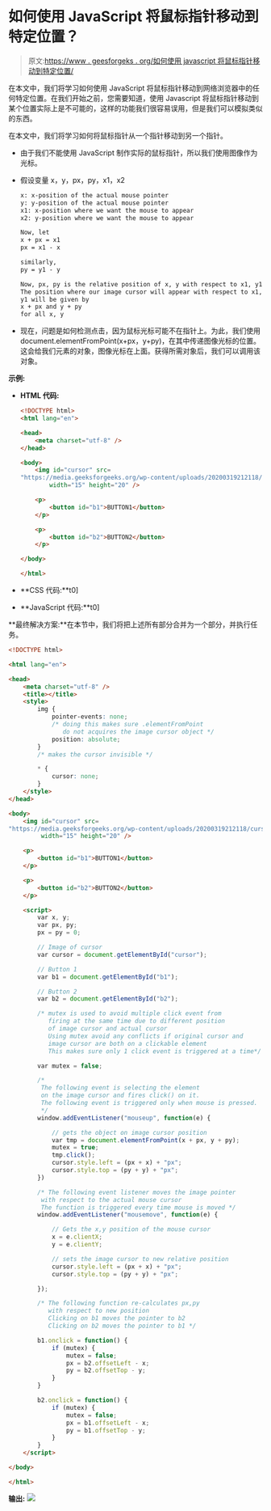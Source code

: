 # 如何使用 JavaScript 将鼠标指针移动到特定位置？

> 原文:[https://www . geesforgeks . org/如何使用 javascript 将鼠标指针移动到特定位置/](https://www.geeksforgeeks.org/how-to-move-mouse-pointer-to-a-specific-position-using-javascript/)

在本文中，我们将学习如何使用 JavaScript 将鼠标指针移动到网络浏览器中的任何特定位置。在我们开始之前，您需要知道，使用 Javascript 将鼠标指针移动到某个位置实际上是不可能的，这样的功能我们很容易误用，但是我们可以模拟类似的东西。

在本文中，我们将学习如何将鼠标指针从一个指针移动到另一个指针。

*   由于我们不能使用 JavaScript 制作实际的鼠标指针，所以我们使用图像作为光标。
*   假设变量 x，y，px，py，x1，x2

    ```html
    x: x-position of the actual mouse pointer
    y: y-position of the actual mouse pointer
    x1: x-position where we want the mouse to appear
    x2: y-position where we want the mouse to appear

    Now, let
    x + px = x1
    px = x1 - x

    similarly,
    py = y1 - y

    Now, px, py is the relative position of x, y with respect to x1, y1.
    The position where our image cursor will appear with respect to x1, 
    y1 will be given by 
    x + px and y + py
    for all x, y
    ```

*   现在，问题是如何检测点击，因为鼠标光标可能不在指针上。为此，我们使用 document.elementFromPoint(x+px，y+py)，在其中传递图像光标的位置。这会给我们元素的对象，图像光标在上面。获得所需对象后，我们可以调用该对象。

**示例:**

*   **HTML 代码:**

    ```html
    <!DOCTYPE html>
    <html lang="en">

    <head>
        <meta charset="utf-8" />
    </head>

    <body>
        <img id="cursor" src=
    "https://media.geeksforgeeks.org/wp-content/uploads/20200319212118/cursor2.png"
            width="15" height="20" />

        <p>
            <button id="b1">BUTTON1</button>
        </p>

        <p>
            <button id="b2">BUTTON2</button>
        </p>

    </body>

    </html>                    
    ```

*   **CSS 代码:**t0]
*   **JavaScript 代码:**t0]

**最终解决方案:**在本节中，我们将把上述所有部分合并为一个部分，并执行任务。

```html
<!DOCTYPE html>

<html lang="en">

<head>
    <meta charset="utf-8" />
    <title></title>
    <style>
        img {
            pointer-events: none;
            /* doing this makes sure .elementFromPoint 
               do not acquires the image cursor object */
            position: absolute;
        }
        /* makes the cursor invisible */

        * {
            cursor: none;
        }
    </style>
</head>

<body>
    <img id="cursor" src=
"https://media.geeksforgeeks.org/wp-content/uploads/20200319212118/cursor2.png" 
         width="15" height="20" />

    <p>
        <button id="b1">BUTTON1</button>
    </p>

    <p>
        <button id="b2">BUTTON2</button>
    </p>

    <script>
        var x, y;
        var px, py;
        px = py = 0;

        // Image of cursor
        var cursor = document.getElementById("cursor"); 

        // Button 1
        var b1 = document.getElementById("b1");

        // Button 2
        var b2 = document.getElementById("b2");

        /* mutex is used to avoid multiple click event from
           firing at the same time due to different position
           of image cursor and actual cursor 
           Using mutex avoid any conflicts if original cursor and
           image cursor are both on a clickable element
           This makes sure only 1 click event is triggered at a time*/

        var mutex = false;

        /*
         The following event is selecting the element
         on the image cursor and fires click() on it.
         The following event is triggered only when mouse is pressed.
         */
        window.addEventListener("mouseup", function(e) {

            // gets the object on image cursor position
            var tmp = document.elementFromPoint(x + px, y + py); 
            mutex = true;
            tmp.click();
            cursor.style.left = (px + x) + "px";
            cursor.style.top = (py + y) + "px";
        })

        /* The following event listener moves the image pointer 
         with respect to the actual mouse cursor
         The function is triggered every time mouse is moved */
        window.addEventListener("mousemove", function(e) {

            // Gets the x,y position of the mouse cursor
            x = e.clientX;
            y = e.clientY;

            // sets the image cursor to new relative position
            cursor.style.left = (px + x) + "px";
            cursor.style.top = (py + y) + "px";

        });

        /* The following function re-calculates px,py 
           with respect to new position
           Clicking on b1 moves the pointer to b2
           Clicking on b2 moves the pointer to b1 */

        b1.onclick = function() {
            if (mutex) {
                mutex = false;
                px = b2.offsetLeft - x;
                py = b2.offsetTop - y;
            }
        }

        b2.onclick = function() {
            if (mutex) {
                mutex = false;
                px = b1.offsetLeft - x;
                py = b1.offsetTop - y;
            }
        }
    </script>

</body>

</html>
```

**输出:**
![](https://i.imgur.com/FR4ImPy.gif)